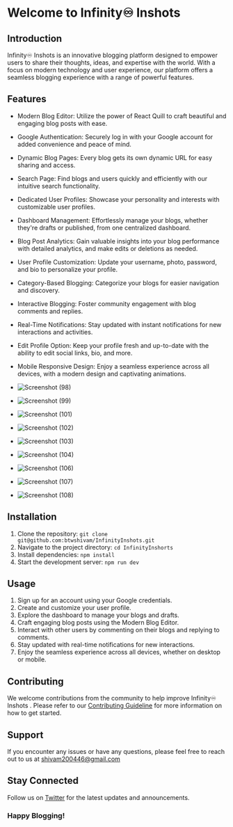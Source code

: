 # Welcome to Infinity♾️ Inshots 

## Introduction
Infinity♾️ Inshots is an innovative blogging platform designed to empower users to share their thoughts, ideas, and expertise with the world. With a focus on modern technology and user experience, our platform offers a seamless blogging experience with a range of powerful features.
## Features
- Modern Blog Editor: Utilize the power of React Quill to craft beautiful and engaging blog posts with ease.
-	Google Authentication: Securely log in with your Google account for added convenience and peace of mind.
- Dynamic Blog Pages: Every blog gets its own dynamic URL for easy sharing and access.
-  Search Page: Find blogs and users quickly and efficiently with our intuitive search functionality.
-	Dedicated User Profiles: Showcase your personality and interests with customizable user profiles.
- Dashboard Management: Effortlessly manage your blogs, whether they're drafts or published, from one centralized dashboard.
- Blog Post Analytics: Gain valuable insights into your blog performance with detailed analytics, and make edits or deletions as needed.
- User Profile Customization: Update your username, photo, password, and bio to personalize your profile.
-  Category-Based Blogging: Categorize your blogs for easier navigation and discovery.
-  Interactive Blogging: Foster community engagement with blog comments and replies.
 - Real-Time Notifications: Stay updated with instant notifications for new interactions and activities.
- Edit Profile Option: Keep your profile fresh and up-to-date with the ability to edit social links, bio, and more.
- Mobile Responsive Design: Enjoy a seamless experience across all devices, with a modern design and captivating animations.

- ![Screenshot (98)](https://github.com/btwshivam/InfinityInshots/assets/127589548/64de86f1-fae2-4d24-9880-ac8586c3e639)
- ![Screenshot (99)](https://github.com/btwshivam/InfinityInshots/assets/127589548/0c0edb4a-e20a-4a8e-9c07-f44083772c35)
- ![Screenshot (101)](https://github.com/btwshivam/InfinityInshots/assets/127589548/a7a85f60-d0f4-4acf-a0f4-f6d49bcae758)
- ![Screenshot (102)](https://github.com/btwshivam/InfinityInshots/assets/127589548/29e7a55d-1187-4956-b7dd-d1044f402d7d)
- ![Screenshot (103)](https://github.com/btwshivam/InfinityInshots/assets/127589548/d5eaa450-8f19-4eb9-a81c-2742f71afd78)
- ![Screenshot (104)](https://github.com/btwshivam/InfinityInshots/assets/127589548/314cb6a4-1b48-4212-bfe9-73a3cd933d18)
- ![Screenshot (106)](https://github.com/btwshivam/InfinityInshots/assets/127589548/cedcf32d-11d5-4e11-a654-86f4a2a3ea37)
- ![Screenshot (107)](https://github.com/btwshivam/InfinityInshots/assets/127589548/e72ee055-5f6b-4694-af01-f518b7fa362e)
- ![Screenshot (108)](https://github.com/btwshivam/InfinityInshots/assets/127589548/c0d253ed-1cb0-446a-9e42-43ff0ea04a38)

## Installation
1.	Clone the repository: `git clone git@github.com:btwshivam/InfinityInshots.git`
2.	Navigate to the project directory: `cd InfinityInshorts`
3.	Install dependencies: `npm install`
4.	Start the development server: `npm run dev`
## Usage
1.	Sign up for an account using your Google credentials.
2.	Create and customize your user profile.
3.	Explore the dashboard to manage your blogs and drafts.
4.	Craft engaging blog posts using the Modern Blog Editor.
5.	Interact with other users by commenting on their blogs and replying to comments.
6.	Stay updated with real-time notifications for new interactions.
7.	Enjoy the seamless experience across all devices, whether on desktop or mobile.
## Contributing
We welcome contributions from the community to help improve Infinity♾️ Inshots . Please refer to our [Contributing Guideline](#) for more information on how to get started.
## Support
If you encounter any issues or have any questions, please feel free to reach out to us at shivam200446@gmail.com
## Stay Connected
Follow us on [Twitter](https://twitter.com/btwshivxm) for the latest updates and announcements.
### Happy Blogging!

